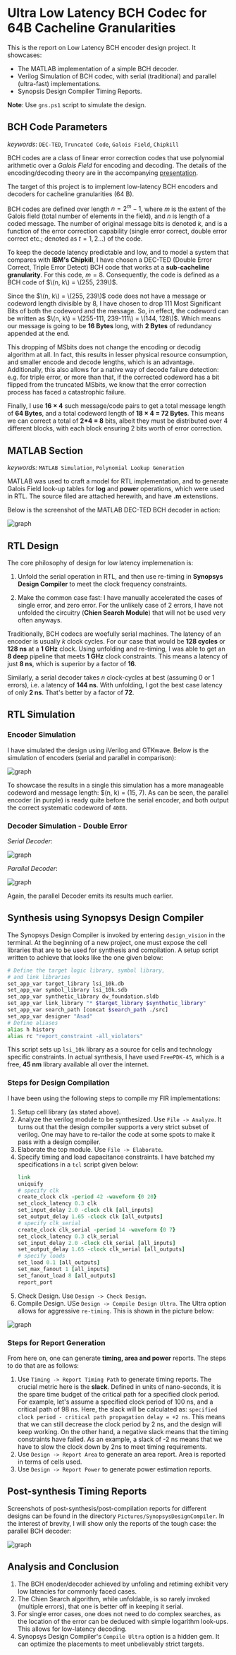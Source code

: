 # Ultra Low Latency BCH Codec for 64B Cacheline Granularities

This is the report on Low Latency BCH encoder design project. It showcases:
- The MATLAB implementation of a simple BCH decoder.
- Verilog Simulation of BCH codec, with serial (traditional) and parallel (ultra-fast) implementations.
- Synopsis Design Compiler Timing Reports.

**Note**: Use `gns.ps1` script to simulate the design.

<h2>BCH Code Parameters</h2>

_keywords_: `DEC-TED`, `Truncated Code`, `Galois Field`, `Chipkill`

BCH codes are a class of linear error correction codes that use polynomial arithmetic over a _Galois Field_ for encoding and decoding. The details of the encoding/decoding theory are in the accompanying [presentation](./presentation.pdf).

The target of this project is to implement low-latency BCH encoders and decoders for cacheline granularities (64 B).

BCH codes are defined over length $n = 2^m - 1$, where $m$ is the extent of the Galois field (total number of elements in the field), and $n$ is length of a coded message. The number of original message bits is denoted $k$, and is a function of the error correction capability (single error correct, double error correct etc.; denoted as $t=1, 2...$) of the code.

To keep the decode latency predictable and low, and to model a system that compares with **IBM's Chipkill**, I have chosen a DEC-TED (Double Error Correct, Triple Error Detect) BCH code that works at a **sub-cacheline granularity**. For this code, $m=8$. Consequently, the code is defined as a BCH code of $\(n, k\) = \(255, 239\)$.

Since the $\(n, k\) = \(255, 239\)$ code does not have a message or codeword length divisible by 8, I have chosen to drop $111$ Most Significant Bits of both the codeword and the message. So, in effect, the codeword can be written as $\(n, k\) = \(255-111, 239-111\) = \(144, 128\)$. Which means our message is going to be **16 Bytes** long, with **2 Bytes** of redundancy appended at the end.

This dropping of MSbits does not change the encoding or decodig algorithm at all. In fact, this results in lesser physical resource consumption, and smaller encode and decode lengths, which is an advantage. Additionally, this also allows for a native way of decode failure detection: e.g. for triple error, or more than that, if the corrected codeword has a bit flipped from the truncated MSbits, we know that the error correction process has faced a catastrophic failure.

Finally, I use **16 × 4** such message/code pairs to get a total message length of **64 Bytes**, and a total codeword length of **18 × 4 = 72 Bytes**. This means we can correct a total of **2*4 = 8** bits, albeit they must be distributed over 4 different blocks, with each block ensuring 2 bits worth of error correction.


<h2>MATLAB Section</h2>

_keywords:_ `MATLAB Simulation`, `Polynomial Lookup Generation`

MATLAB was used to craft a model for RTL implementation, and to generate Galois Field look-up tables for **log** and **power** operations, which were used in RTL. The source filed are attached herewith, and have **.m** extenstions.

Below is the screenshot of the MATLAB DEC-TED BCH decoder in action:

![graph](./Pictures/MATLAB/MatlabSim.PNG)

<h2>RTL Design</h2>

The core philosophy of design for low latency implemenation is:

1. Unfold the serial operation in RTL, and then use re-timing in **Synopsys Design Compiler** to meet the clock frequency constraints.

2. Make the common case fast: I have manually accelerated the cases of single error, and zero error. For the unlikely case of 2 errors, I have not unfolded the circuitry (**Chien Search Module**) that will not be used very often anyways.

Traditionally, BCH codecs are woefully serial machines. The latency of an encoder is usually $k$ clock cycles. For our case that would be **128 cycles** or **128 ns** at a **1 GHz** clock. Using unfolding and re-timing, I was able to get an **8 deep** pipeline that meets **1 GHz** clock constraints. This means a latency of just **8 ns**, which is superior by a factor of **16**.

Similarly, a serial decoder takes $n$ clock-cycles at best (assuming 0 or 1 errors), i.e. a latency of **144 ns**. With unfolding, I got the best case latency of only **2 ns**. That's better by a factor of **72**.

<h2>RTL Simulation</h2>

<h3>Encoder Simulation</h3>

I have simulated the design using iVerilog and GTKwave. Below is the simulation of encoders (serial and parallel in comparison):

![graph](./Pictures/GTKwave/BCHencoder.PNG)

To showcase the results in a single this simulation has a more manageable codeword and message length: $\(n, k\) = \(15, 7\). As can be seen, the parallel encoder (in purple) is ready quite before the serial encoder, and both output the correct systematic codeword of `40E8`.

<h3>Decoder Simulation - Double Error</h3>

_Serial Decoder_:

![graph](./Pictures/GTKwave/BCHdecoder_serial_2Err.PNG)


_Parallel Decoder_:

![graph](./Pictures/GTKwave/BCHdecoder_parallel_2Err.PNG)

Again, the parallel Decoder emits its results much earlier.

<h2>Synthesis using Synopsys Design Compiler</h2>

The Synopsys Design  Compiler is invoked by entering `design_vision` in the terminal. At the beginning of a new project, one must expose the cell libraries that are to be used for synthesis and compilation. A setup script written to achieve that looks like the one given below:

```bash
# Define the target logic library, symbol library,
# and link libraries
set_app_var target_library lsi_10k.db
set_app_var symbol_library lsi_10k.sdb
set_app_var synthetic_library dw_foundation.sldb
set_app_var link_library "* $target_library $synthetic_library"
set_app_var search_path [concat $search_path ./src]
set_app_var designer "Asad"
# Define aliases
alias h history
alias rc "report_constraint -all_violators"
```

This script sets up `lsi_10k` library as a source for cells and technology specific constraints. In actual synthesis, I have used `FreePDK-45`, which is a free, **45 nm** library available all over the internet.

<h3>Steps for Design Compilation</h3>

I have been using the following steps to compile my FIR implementations:

1. Setup cell library (as stated above).
2. Analyze the verilog module to be synthesized. Use `File -> Analyze`. It turns out that the design compiler supports a very strict subset of verilog. One may have to re-tailor the code at some spots to make it pass with a design compiler.
3. Elaborate the top module. Use `File -> Elaborate`.
4. Specify timing and load capacitance constraints. I have batched my specifications in a `tcl` script given below:
   ```tcl
   link
   uniquify
   # specify clk
   create_clock clk -period 42 -waveform {0 20}
   set_clock_latency 0.3 clk
   set_input_delay 2.0 -clock clk [all_inputs]
   set_output_delay 1.65 -clock clk [all_outputs]
   # specify clk_serial
   create_clock clk_serial -period 14 -waveform {0 7}
   set_clock_latency 0.3 clk_serial
   set_input_delay 2.0 -clock clk_serial [all_inputs]
   set_output_delay 1.65 -clock clk_serial [all_outputs]
   # specify loads
   set_load 0.1 [all_outputs]
   set_max_fanout 1 [all_inputs]
   set_fanout_load 8 [all_outputs]
   report_port
   ```
5. Check Design. Use `Design -> Check Design`.
6. Compile Design. USe `Design -> Compile Design Ultra`. The Ultra option allows for aggressive `re-timing`. This is shown in the picture below:

![graph](./Pictures/SynopsisDesignCompiler/retime.PNG)

<h3>Steps for Report Generation</h3>

From here on, one can generate **timing, area and power** reports. The steps to do that are as follows:

1. Use `Timing -> Report Timing Path` to generate timing reports. The crucial metric here is the **slack**. Defined in units of nano-seconds, it is the spare time budget of the critical path for a specified clock period. For example, let's assume a specified clock period of 100 ns, and a critical path of 98 ns. Here, the slack will be calculated as: `specified clock period - critical path propagation delay = +2 ns`. This means that we can still decrease the clock period by 2 ns, and the design will keep working. On the other hand, a negative slack means that the timing constraints have failed. As an example, a slack of -2 ns means that we have to slow the clock down by 2ns to meet timing requirements.
2. Use `Design -> Report Area` to generate an area report. Area is reported in terms of cells used.
3. Use `Design -> Report Power` to generate power estimation reports.

<h2>Post-synthesis Timing Reports</h2>

Screenshots of post-synthesis/post-compilation reports for different designs can be found in the directory `Pictures/SynopsysDesignCompiler`. In the interest of brevity, I will show only the reports of the tough case: the parallel BCH decoder:

![graph](./Pictures/SynopsysDesignCompiler/Broadcast/parallelBCHdecoder_2pipeline.PNG)


<h2>Analysis and Conclusion</h2>

1. The BCH enoder/decoder achieved by unfoling and retiming exhibit very low latencies for commonly faced cases.
2. The Chien Search algorithm, while unfoldable, is so rarely invoked (multiple errors), that one is better off in keeping it serial.
3. For single error cases, one does not need to do complex searches, as the location of the error can be deduced with simple logarithm look-ups. This allows for low-latency decoding.
4. Synopsys Design Compiler's `Compile Ultra` option is a hidden gem. It can optimize the placements to meet unbelievably strict targets.